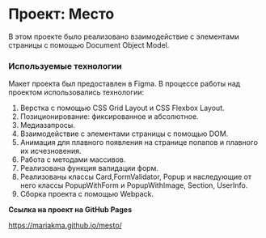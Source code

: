 # Проект: Место

В этом проекте было реализовано взаимодействие с элементами страницы с помощью Document Object Model.

### Используемые технологии

Макет проекта был предоставлен в Figma. В процессе работы над проектом использовались технологии:

1. Верстка с помощью CSS Grid Layout и CSS Flexbox Layout.
2. Позиционирование: фиксированное и абсолютное.
3. Медиазапросы.
4. Взаимодействие с элементами страницы с помощью DOM.
5. Анимация для плавного появления на странице попапов и плавного их исчезновения.
6. Работа с методами массивов.
7. Реализована функция валидации форм.
8. Реализованы классы Card,FormValidator, Popup  и наследующие от него классы PopupWithForm и PopupWithImage, Section, UserInfo.
9. Сборка проекта с помощью Webpack.

**Ссылка на проект на GitHub Pages**

https://mariakma.github.io/mesto/
